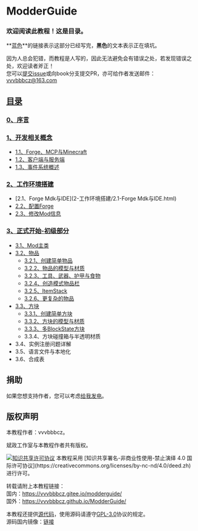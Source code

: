 # ModderGuide

### 欢迎阅读此教程！这是目录。

**[蓝色](README.md)**的链接表示这部分已经写完，**黑色**的文本表示正在填坑。

因为人总会犯错，而教程是人写的，因此无法避免会有错误之处，若发现错误之处，欢迎读者斧正！  
您可以[提交issue](https://github.com/vvvbbbcz/ModderTutor/issues)或向book分支提交PR，亦可给作者发送邮件：[vvvbbbcz@163.com](mailto:vvvbbbcz@163.com)

## [目录](README.md)

### [0、序言](0-序言.html)

### [1、开发相关概念](1-开发相关概念/1-开发相关概念.md)

* [1.1、Forge、MCP与Minecraft](1-开发相关概念/1.1-Forge、MCP与Minecraft.md)
* [1.2、客户端与服务端](1-开发相关概念/1.2-客户端与服务端.md)
* [1.3、事件系统概述](1-开发相关概念/1.3-事件系统概述.md)

### [2、工作环境搭建](2-工作环境搭建/2-工作环境搭建.md)

* [2.1、Forge Mdk与IDE](2-工作环境搭建/2.1-Forge Mdk与IDE.html)
* [2.2、配置Forge](2-工作环境搭建/2.2-配置Forge.md)
* [2.3、修改Mod信息](2-工作环境搭建/2.3-修改Mod信息.md)

### [3、正式开始-初级部分](3-正式开始-初级部分/3-正式开始-初级部分.md)

* [3.1、Mod主类](3-正式开始-初级部分/3.1-Mod主类.md)
* [3.2、物品](3-正式开始-初级部分/3.2-物品/3.2-物品.md)
  * [3.2.1、创建简单物品](3-正式开始-初级部分/3.2-物品/3.2.1-创建简单物品.md)
  * [3.2.2、物品的模型与材质](3-正式开始-初级部分/3.2-物品/3.2.2-物品的模型与材质.md)
  * [3.2.3、工具、武器、护甲与食物](3-正式开始-初级部分/3.2-物品/3.2.3-工具、武器、护甲与食物.md)
  * [3.2.4、创造模式物品栏](3-正式开始-初级部分/3.2-物品/3.2.4-创造模式物品栏.md)
  * [3.2.5、ItemStack](3-正式开始-初级部分/3.2-物品/3.2.5-ItemStack.md)
  * [3.2.6、更复杂的物品](3-正式开始-初级部分/3.2-物品/3.2.6-更复杂的物品.md)
* [3.3、方块](3-正式开始-初级部分/3.3-方块/3.3-方块.md)
  * [3.3.1、创建简单方块](3-正式开始-初级部分/3.3-方块/3.3.1-创建简单方块.md)
  * [3.3.2、方块的模型与材质](3-正式开始-初级部分/3.3-方块/3.3.2-方块的模型与材质.md)
  * [3.3.3、多BlockState方块](3-正式开始-初级部分/3.3-方块/3.3.3-多BlockState方块.md)
  * 3.3.4、方块碰撞箱与半透明材质
* 3.4、实例注册问题详解
* 3.5、语言文件与本地化
* 3.6、合成表

## 捐助

如果您想支持作者，您可以考虑[给我发电](https://afdian.net/@vvvbbbcz)。

## 版权声明

本教程作者：vvvbbbcz。

斌政工作室与本教程作者共有版权。

<a rel="license" href="https://creativecommons.org/licenses/by-nc-nd/4.0/deed.zh">
    <img alt="知识共享许可协议" style="border-width:0" src="https://i.creativecommons.org/l/by-nc-nd/4.0/88x31.png" /></a>  
本教程采用 [知识共享署名-非商业性使用-禁止演绎 4.0 国际许可协议](https://creativecommons.org/licenses/by-nc-nd/4.0/deed.zh) 进行许可。

转载请附上本教程链接：  
国内：https://vvvbbbcz.gitee.io/modderguide/  
国外：https://vvvbbbcz.github.io/ModderGuide/

本教程还提供[源代码](https://github.com/vvvbbbcz/ModderGuide/tree/master)，使用源码请遵守[GPL-3.0](https://github.com/vvvbbbcz/ModderGuide/blob/master/LICENSE)协议的规定。  
源码国内镜像：[链接](https://gitee.com/vvvbbbcz/ModderGuide/tree/master/)